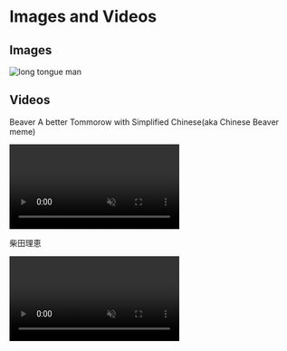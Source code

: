 # Images and Videos

## Images

![long tongue man](https://flatponch.xyz/Images/20240229_181044.jpg)

## Videos
Beaver A better Tommorow with Simplified Chinese(aka Chinese Beaver meme)

<div><video controls src="https://flatponch.xyz/Images/chinese%20beaver.mp4" muted="false"></video></div>

柴田理恵

<div><video controls src="https://flatponch.xyz/Images/shibata.mp4" muted="false"></video></div>